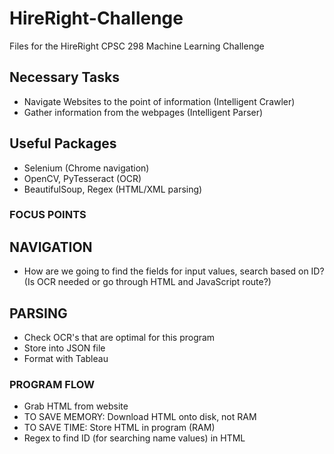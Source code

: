 # HireRight-Challenge
Files for the HireRight CPSC 298 Machine Learning Challenge

## Necessary Tasks
* Navigate Websites to the point of information (Intelligent Crawler)
* Gather information from the webpages (Intelligent Parser)

## Useful Packages
* Selenium (Chrome navigation)
* OpenCV, PyTesseract (OCR)
* BeautifulSoup, Regex (HTML/XML parsing)

### FOCUS POINTS

## NAVIGATION
* How are we going to find the fields for input values, search based on ID? (Is OCR needed or go through HTML and JavaScript route?)

## PARSING
* Check OCR's that are optimal for this program
* Store into JSON file
* Format with Tableau

### PROGRAM FLOW
* Grab HTML from website
* TO SAVE MEMORY: Download HTML onto disk, not RAM
* TO SAVE TIME: Store HTML in program (RAM)
* Regex to find ID (for searching name values) in HTML 
